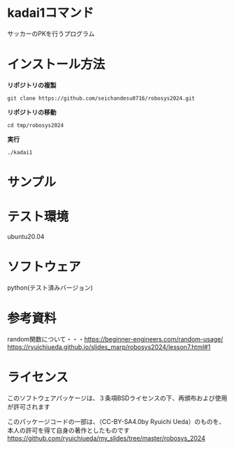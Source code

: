 # kadai1コマンド
サッカーのPKを行うプログラム

# インストール方法 
**リポジトリの複製**
~~~
git clone https://github.com/seichandesu0716/robosys2024.git
~~~
**リポジトリの移動**
~~~
cd tmp/robosys2024
~~~
**実行**
~~~
./kadai1
~~~
# サンプル

# テスト環境
ubuntu20.04
# ソフトウェア
python(テスト済みバージョン)
# 参考資料
random関数について・・・https://beginner-engineers.com/random-usage/
https://ryuichiueda.github.io/slides_marp/robosys2024/lesson7.html#1
# ライセンス
このソフトウェアパッケージは、３条項BSDライセンスの下、再頒布および使用が許可されます

このパッケージコードの一部は、（CC-BY-SA4.0by Ryuichi Ueda）のものを、本人の許可を得て自身の著作としたものです
https://github.com/ryuichiueda/my_slides/tree/master/robosys_2024

